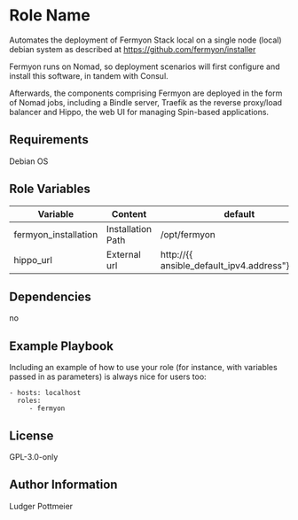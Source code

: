 Role Name
=========

Automates the deployment of Fermyon Stack local on a single node (local) debian system
as described at https://github.com/fermyon/installer

Fermyon runs on Nomad, so deployment scenarios will first configure and install this software, in tandem with Consul.

Afterwards, the components comprising Fermyon are deployed in the form of Nomad jobs, including a Bindle server, Traefik as the reverse proxy/load balancer and Hippo, the web UI for managing Spin-based applications.


Requirements
------------

Debian OS 

Role Variables
--------------


| Variable     | Content     | default |
|--------------|-----------|------------|
| fermyon_installation | Installation  Path    | /opt/fermyon       |
| hippo_url      | External url  | http://{{ ansible_default_ipv4.address"}}.nip.io       |



Dependencies
------------

no

Example Playbook
----------------

Including an example of how to use your role (for instance, with variables passed in as parameters) is always nice for users too:

    - hosts: localhost
      roles:
         - fermyon

License
-------

GPL-3.0-only

Author Information
------------------

Ludger Pottmeier